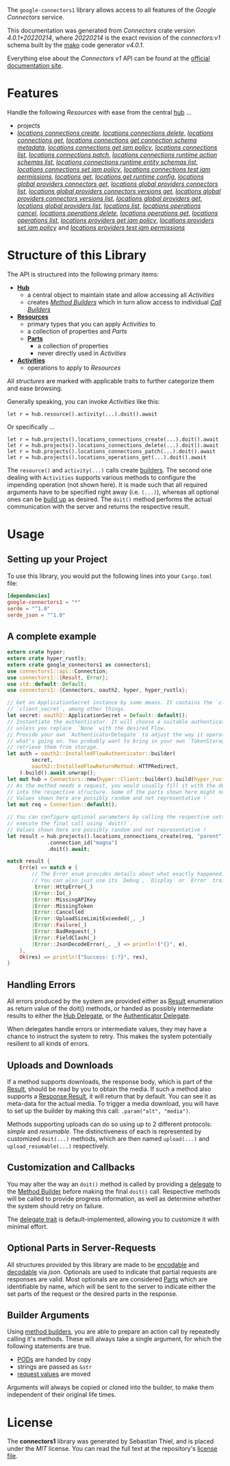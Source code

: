 <!---
DO NOT EDIT !
This file was generated automatically from 'src/generator/templates/api/README.md.mako'
DO NOT EDIT !
-->
The `google-connectors1` library allows access to all features of the *Google Connectors* service.

This documentation was generated from *Connectors* crate version *4.0.1+20220214*, where *20220214* is the exact revision of the *connectors:v1* schema built by the [mako](http://www.makotemplates.org/) code generator *v4.0.1*.

Everything else about the *Connectors* *v1* API can be found at the
[official documentation site](https://cloud.google.com/apigee/docs/api-platform/connectors/about-connectors).
# Features

Handle the following *Resources* with ease from the central [hub](https://docs.rs/google-connectors1/4.0.1+20220214/google_connectors1/Connectors) ... 

* projects
 * [*locations connections create*](https://docs.rs/google-connectors1/4.0.1+20220214/google_connectors1/api::ProjectLocationConnectionCreateCall), [*locations connections delete*](https://docs.rs/google-connectors1/4.0.1+20220214/google_connectors1/api::ProjectLocationConnectionDeleteCall), [*locations connections get*](https://docs.rs/google-connectors1/4.0.1+20220214/google_connectors1/api::ProjectLocationConnectionGetCall), [*locations connections get connection schema metadata*](https://docs.rs/google-connectors1/4.0.1+20220214/google_connectors1/api::ProjectLocationConnectionGetConnectionSchemaMetadataCall), [*locations connections get iam policy*](https://docs.rs/google-connectors1/4.0.1+20220214/google_connectors1/api::ProjectLocationConnectionGetIamPolicyCall), [*locations connections list*](https://docs.rs/google-connectors1/4.0.1+20220214/google_connectors1/api::ProjectLocationConnectionListCall), [*locations connections patch*](https://docs.rs/google-connectors1/4.0.1+20220214/google_connectors1/api::ProjectLocationConnectionPatchCall), [*locations connections runtime action schemas list*](https://docs.rs/google-connectors1/4.0.1+20220214/google_connectors1/api::ProjectLocationConnectionRuntimeActionSchemaListCall), [*locations connections runtime entity schemas list*](https://docs.rs/google-connectors1/4.0.1+20220214/google_connectors1/api::ProjectLocationConnectionRuntimeEntitySchemaListCall), [*locations connections set iam policy*](https://docs.rs/google-connectors1/4.0.1+20220214/google_connectors1/api::ProjectLocationConnectionSetIamPolicyCall), [*locations connections test iam permissions*](https://docs.rs/google-connectors1/4.0.1+20220214/google_connectors1/api::ProjectLocationConnectionTestIamPermissionCall), [*locations get*](https://docs.rs/google-connectors1/4.0.1+20220214/google_connectors1/api::ProjectLocationGetCall), [*locations get runtime config*](https://docs.rs/google-connectors1/4.0.1+20220214/google_connectors1/api::ProjectLocationGetRuntimeConfigCall), [*locations global providers connectors get*](https://docs.rs/google-connectors1/4.0.1+20220214/google_connectors1/api::ProjectLocationGlobalProviderConnectorGetCall), [*locations global providers connectors list*](https://docs.rs/google-connectors1/4.0.1+20220214/google_connectors1/api::ProjectLocationGlobalProviderConnectorListCall), [*locations global providers connectors versions get*](https://docs.rs/google-connectors1/4.0.1+20220214/google_connectors1/api::ProjectLocationGlobalProviderConnectorVersionGetCall), [*locations global providers connectors versions list*](https://docs.rs/google-connectors1/4.0.1+20220214/google_connectors1/api::ProjectLocationGlobalProviderConnectorVersionListCall), [*locations global providers get*](https://docs.rs/google-connectors1/4.0.1+20220214/google_connectors1/api::ProjectLocationGlobalProviderGetCall), [*locations global providers list*](https://docs.rs/google-connectors1/4.0.1+20220214/google_connectors1/api::ProjectLocationGlobalProviderListCall), [*locations list*](https://docs.rs/google-connectors1/4.0.1+20220214/google_connectors1/api::ProjectLocationListCall), [*locations operations cancel*](https://docs.rs/google-connectors1/4.0.1+20220214/google_connectors1/api::ProjectLocationOperationCancelCall), [*locations operations delete*](https://docs.rs/google-connectors1/4.0.1+20220214/google_connectors1/api::ProjectLocationOperationDeleteCall), [*locations operations get*](https://docs.rs/google-connectors1/4.0.1+20220214/google_connectors1/api::ProjectLocationOperationGetCall), [*locations operations list*](https://docs.rs/google-connectors1/4.0.1+20220214/google_connectors1/api::ProjectLocationOperationListCall), [*locations providers get iam policy*](https://docs.rs/google-connectors1/4.0.1+20220214/google_connectors1/api::ProjectLocationProviderGetIamPolicyCall), [*locations providers set iam policy*](https://docs.rs/google-connectors1/4.0.1+20220214/google_connectors1/api::ProjectLocationProviderSetIamPolicyCall) and [*locations providers test iam permissions*](https://docs.rs/google-connectors1/4.0.1+20220214/google_connectors1/api::ProjectLocationProviderTestIamPermissionCall)




# Structure of this Library

The API is structured into the following primary items:

* **[Hub](https://docs.rs/google-connectors1/4.0.1+20220214/google_connectors1/Connectors)**
    * a central object to maintain state and allow accessing all *Activities*
    * creates [*Method Builders*](https://docs.rs/google-connectors1/4.0.1+20220214/google_connectors1/client::MethodsBuilder) which in turn
      allow access to individual [*Call Builders*](https://docs.rs/google-connectors1/4.0.1+20220214/google_connectors1/client::CallBuilder)
* **[Resources](https://docs.rs/google-connectors1/4.0.1+20220214/google_connectors1/client::Resource)**
    * primary types that you can apply *Activities* to
    * a collection of properties and *Parts*
    * **[Parts](https://docs.rs/google-connectors1/4.0.1+20220214/google_connectors1/client::Part)**
        * a collection of properties
        * never directly used in *Activities*
* **[Activities](https://docs.rs/google-connectors1/4.0.1+20220214/google_connectors1/client::CallBuilder)**
    * operations to apply to *Resources*

All *structures* are marked with applicable traits to further categorize them and ease browsing.

Generally speaking, you can invoke *Activities* like this:

```Rust,ignore
let r = hub.resource().activity(...).doit().await
```

Or specifically ...

```ignore
let r = hub.projects().locations_connections_create(...).doit().await
let r = hub.projects().locations_connections_delete(...).doit().await
let r = hub.projects().locations_connections_patch(...).doit().await
let r = hub.projects().locations_operations_get(...).doit().await
```

The `resource()` and `activity(...)` calls create [builders][builder-pattern]. The second one dealing with `Activities` 
supports various methods to configure the impending operation (not shown here). It is made such that all required arguments have to be 
specified right away (i.e. `(...)`), whereas all optional ones can be [build up][builder-pattern] as desired.
The `doit()` method performs the actual communication with the server and returns the respective result.

# Usage

## Setting up your Project

To use this library, you would put the following lines into your `Cargo.toml` file:

```toml
[dependencies]
google-connectors1 = "*"
serde = "^1.0"
serde_json = "^1.0"
```

## A complete example

```Rust
extern crate hyper;
extern crate hyper_rustls;
extern crate google_connectors1 as connectors1;
use connectors1::api::Connection;
use connectors1::{Result, Error};
use std::default::Default;
use connectors1::{Connectors, oauth2, hyper, hyper_rustls};

// Get an ApplicationSecret instance by some means. It contains the `client_id` and 
// `client_secret`, among other things.
let secret: oauth2::ApplicationSecret = Default::default();
// Instantiate the authenticator. It will choose a suitable authentication flow for you, 
// unless you replace  `None` with the desired Flow.
// Provide your own `AuthenticatorDelegate` to adjust the way it operates and get feedback about 
// what's going on. You probably want to bring in your own `TokenStorage` to persist tokens and
// retrieve them from storage.
let auth = oauth2::InstalledFlowAuthenticator::builder(
        secret,
        oauth2::InstalledFlowReturnMethod::HTTPRedirect,
    ).build().await.unwrap();
let mut hub = Connectors::new(hyper::Client::builder().build(hyper_rustls::HttpsConnectorBuilder::new().with_native_roots().https_or_http().enable_http1().enable_http2().build()), auth);
// As the method needs a request, you would usually fill it with the desired information
// into the respective structure. Some of the parts shown here might not be applicable !
// Values shown here are possibly random and not representative !
let mut req = Connection::default();

// You can configure optional parameters by calling the respective setters at will, and
// execute the final call using `doit()`.
// Values shown here are possibly random and not representative !
let result = hub.projects().locations_connections_create(req, "parent")
             .connection_id("magna")
             .doit().await;

match result {
    Err(e) => match e {
        // The Error enum provides details about what exactly happened.
        // You can also just use its `Debug`, `Display` or `Error` traits
         Error::HttpError(_)
        |Error::Io(_)
        |Error::MissingAPIKey
        |Error::MissingToken
        |Error::Cancelled
        |Error::UploadSizeLimitExceeded(_, _)
        |Error::Failure(_)
        |Error::BadRequest(_)
        |Error::FieldClash(_)
        |Error::JsonDecodeError(_, _) => println!("{}", e),
    },
    Ok(res) => println!("Success: {:?}", res),
}

```
## Handling Errors

All errors produced by the system are provided either as [Result](https://docs.rs/google-connectors1/4.0.1+20220214/google_connectors1/client::Result) enumeration as return value of
the doit() methods, or handed as possibly intermediate results to either the 
[Hub Delegate](https://docs.rs/google-connectors1/4.0.1+20220214/google_connectors1/client::Delegate), or the [Authenticator Delegate](https://docs.rs/yup-oauth2/*/yup_oauth2/trait.AuthenticatorDelegate.html).

When delegates handle errors or intermediate values, they may have a chance to instruct the system to retry. This 
makes the system potentially resilient to all kinds of errors.

## Uploads and Downloads
If a method supports downloads, the response body, which is part of the [Result](https://docs.rs/google-connectors1/4.0.1+20220214/google_connectors1/client::Result), should be
read by you to obtain the media.
If such a method also supports a [Response Result](https://docs.rs/google-connectors1/4.0.1+20220214/google_connectors1/client::ResponseResult), it will return that by default.
You can see it as meta-data for the actual media. To trigger a media download, you will have to set up the builder by making
this call: `.param("alt", "media")`.

Methods supporting uploads can do so using up to 2 different protocols: 
*simple* and *resumable*. The distinctiveness of each is represented by customized 
`doit(...)` methods, which are then named `upload(...)` and `upload_resumable(...)` respectively.

## Customization and Callbacks

You may alter the way an `doit()` method is called by providing a [delegate](https://docs.rs/google-connectors1/4.0.1+20220214/google_connectors1/client::Delegate) to the 
[Method Builder](https://docs.rs/google-connectors1/4.0.1+20220214/google_connectors1/client::CallBuilder) before making the final `doit()` call. 
Respective methods will be called to provide progress information, as well as determine whether the system should 
retry on failure.

The [delegate trait](https://docs.rs/google-connectors1/4.0.1+20220214/google_connectors1/client::Delegate) is default-implemented, allowing you to customize it with minimal effort.

## Optional Parts in Server-Requests

All structures provided by this library are made to be [encodable](https://docs.rs/google-connectors1/4.0.1+20220214/google_connectors1/client::RequestValue) and 
[decodable](https://docs.rs/google-connectors1/4.0.1+20220214/google_connectors1/client::ResponseResult) via *json*. Optionals are used to indicate that partial requests are responses 
are valid.
Most optionals are are considered [Parts](https://docs.rs/google-connectors1/4.0.1+20220214/google_connectors1/client::Part) which are identifiable by name, which will be sent to 
the server to indicate either the set parts of the request or the desired parts in the response.

## Builder Arguments

Using [method builders](https://docs.rs/google-connectors1/4.0.1+20220214/google_connectors1/client::CallBuilder), you are able to prepare an action call by repeatedly calling it's methods.
These will always take a single argument, for which the following statements are true.

* [PODs][wiki-pod] are handed by copy
* strings are passed as `&str`
* [request values](https://docs.rs/google-connectors1/4.0.1+20220214/google_connectors1/client::RequestValue) are moved

Arguments will always be copied or cloned into the builder, to make them independent of their original life times.

[wiki-pod]: http://en.wikipedia.org/wiki/Plain_old_data_structure
[builder-pattern]: http://en.wikipedia.org/wiki/Builder_pattern
[google-go-api]: https://github.com/google/google-api-go-client

# License
The **connectors1** library was generated by Sebastian Thiel, and is placed 
under the *MIT* license.
You can read the full text at the repository's [license file][repo-license].

[repo-license]: https://github.com/Byron/google-apis-rsblob/main/LICENSE.md

